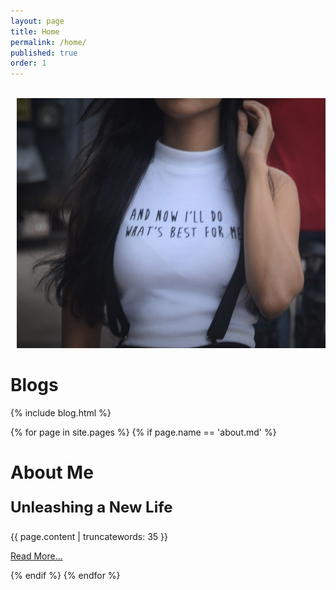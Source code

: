 ```yaml
---
layout: page
title: Home
permalink: /home/
published: true
order: 1
---
```


<div class="media">
	<div class="media-img"><img src="http://52.76.68.253/blog/img/index-recent.jpg" alt=""></div>
        <div class="media-img" style="padding-left:10px"><img src="/images/upcoming.jpg" alt="" style="width:100%; height:400px;"></div>
</div>
<h1 class='section-head'>Blogs</h1>
{% include blog.html %}

{% for page in site.pages %}
{% if page.name == 'about.md' %}
<div class="section">
        <h1 class='section-head'>About Me </h1>
<div id="about" class="post">
<p style="font-weight:bold;font-size:x-large;">Unleashing a New Life</p>
{{ page.content | truncatewords: 35 }}
<p><a href="{{ page.url }}" class="btn">Read More&hellip;</a></p>
</div>
    </div>
{% endif %}
{% endfor %}

<script>
	$(document).ready(function() {
		$('.blog-list').slick({
			infinite: true,
			slidesToShow: 4,
			slidesToScroll: 1,
			autoplay: true,
				autoplaySpeed: 3000,
		});
	});
</script>